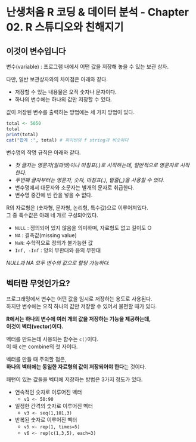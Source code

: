# 난생처음 R 코딩 & 데이터 분석 - Chapter 02. R 스튜디오와 친해지기


## 이것이 변수입니다

변수(variable) : 프로그램 내에서 어떤 값을 저장해 놓을 수 있는 보관 상자.

다만, 일반 보관상자와의 차이점은 아래와 같다.
- 저장할 수 있는 내용물은 오직 숫자나 문자이다.
- 하나의 변수에는 하나의 값만 저장할 수 있다. 


값이 저장된 변수를 출력하는 방법에는 세 가지 방법이 있다.

```r
total <- 5050
total
print(total)
cat("합계 :", total) # 파이썬의 f string과 비슷하다
```

변수명의 작명 규칙은 아래와 같다.
- *첫 글자는 영문자(알파벳)이나 마침표(.)로 시작하는데, 일반적으로 영문자로 시작한다.*
- *두번째 글자부터는 영문자, 숫자, 마침표(.), 밑줄(_)을 사용할 수 있다.* 
- 변수명에서 대문자와 소문자는 별개의 문자로 취급한다.
- 변수명 중간에 빈 칸을 넣을 수 없다.

R의 자료형은 (숫자형, 문자형, 논리형, 특수값)으로 이루어져있다.   
그 중 특수값은 아래 네 개로 구성되어있다.
- `NULL` : 정의되어 있지 않음을 의미하며, 자료형도 없고 길이도 O
- `NA` : 결측값(missing value)
- `NaN`: 수학적으로 정의가 불가능한 값
- `Inf, -Inf` : 양의 무한대와 음의 무한대

*NULL과 NA 모두 변수의 값으로 할당 가능하다.*

## 벡터란 무엇인가요?

프로그래밍에서 변수는 어떤 값을 임시로 저장하는 용도로 사용된다.  
하지만 변수에는 오직 하나의 값만 저장할 수 있어서 불편할 때가 있다.  

**R에서는 하나의 변수에 여러 개의 값을 저장하는 기능을 제공하는데,**  
**이것이 벡터(vector)이다.**

벡터를 만드는데 사용되는 함수는 `c()`이다.  
이 때 c는 combine의 첫 자이다.  

벡터를 만들 때 주의할 점은,  
**하나의 벡터에는 동일한 자료형의 값이 저장되어야 한다**는 것이다.


패턴이 있는 값들을 벡터에 저장하는 방법은 3가지 정도가 있다.

- 연속적인 숫자로 이루어진 벡터
    - `v1 <- 50:90`
- 일정한 간격의 숫자로 이루어진 벡터
    - `v3 <- seq(1,101,3)`
- 반복된 숫자로 이루어진 벡터
    - `v5 <- rep(1, times=5)`
    - `v6 <- rep(c(1,3,5), each=3)`






